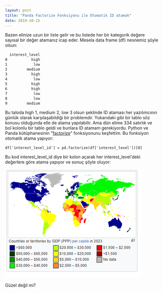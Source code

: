 ```yaml
---
layout: post
title: "Panda Factorize Fonksiyonu ile Otomatik ID atamak"
date: 2019-10-15
---
```


Bazen elinize uzun bir liste gelir ve bu listede her bir kategorik değere sayısal bir değer atamanız icap eder. Mesela data frame (df) nesnemiz şöyle olsun:

```
  interest_level
0           high
1            low
2         medium
3           high
4            low
5           high
6           high
7            low
8            low
9         medium
```

Bu taloda high 1, medium 2, low 3 olsun şeklinde ID ataması her yazılımcının günlük olarak karşılaşabildiği bir problemdir. Yukarıdaki gibi bir tablo söz konusu olduğunda elle de atama yapılabilir. Ama dün elime 334 satırlık ve bol kolonlu bir tablo geldi ve bunlara ID atamam gerekiyordu. Python ve Panda kütüphanesinin "[factorize](https://pandas.pydata.org/pandas-docs/stable/reference/api/pandas.factorize.html)" fonksiyonunu keşfettim. Bu fonksiyon otomatik atama yapıyor:

```
df['interest_level_id'] = pd.factorize(df['interest_level'])[0]
```

Bu kod interest\_level\_id diye bir kolon açarak her interest\_level'deki değerlere göre atama yapıyor ve sonuç şöyle oluyor:

![](/images/image.png)

Güzel değil mi?
